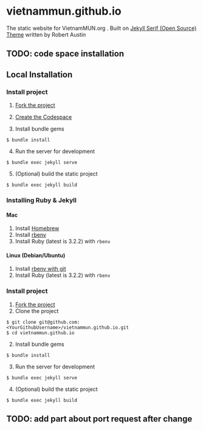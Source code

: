 # vietnammun.github.io

The static website for VietnamMUN.org . Built on [Jekyll Serif (Open Source) Theme](https://www.zerostatic.io/theme/jekyll-serif/) written by Robert Austin

## TODO: code space installation

## Local Installation
### Install project
1. [Fork the project](https://docs.github.com/en/get-started/quickstart/fork-a-repo)
2. [Create the Codespace](https://docs.github.com/en/codespaces/developing-in-codespaces/creating-a-codespace-for-a-repository)


3. Install bundle gems
```shell
$ bundle install
```

4. Run the server for development
```shell
$ bundle exec jekyll serve
```

5. (Optional) build the static project
```shell
$ bundle exec jekyll build
```

### Installing Ruby & Jekyll
#### Mac
1. Install [Homebrew](https://brew.sh/)
2. Install [rbenv](https://github.com/rbenv/rbenv)
3. Install Ruby (latest is 3.2.2) with `rbenv`

#### Linux (Debian/Ubuntu)
1. Install [rbenv with git](https://github.com/rbenv/rbenv#basic-git-checkout)
2. Install Ruby (latest is 3.2.2) with `rbenv`

### Install project
1. [Fork the project](https://docs.github.com/en/get-started/quickstart/fork-a-repo)
2. Clone the project
```shell
$ git clone git@github.com:<YourGithubUsername>/vietnammun.github.io.git
$ cd vietnammun.github.io
```

2. Install bundle gems
```shell
$ bundle install
```

3. Run the server for development
```shell
$ bundle exec jekyll serve
```

4. (Optional) build the static project
```shell
$ bundle exec jekyll build
```

## TODO: add part about port request after change
